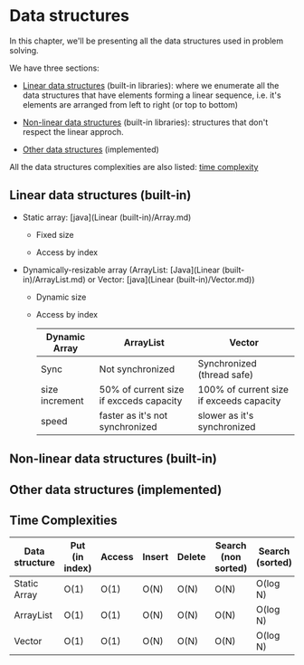 # Data structures

In this chapter, we'll be presenting all the data structures used in problem solving.

We have three sections:

- [Linear data structures](#linear-data-structures-built-in) (built-in libraries): where we enumerate all the data structures that have elements forming a linear sequence, i.e. it's elements are arranged from left to right (or top to bottom)

- [Non-linear data structures](#non-linear-data-structures-built-in) (built-in libraries): structures that don't respect the linear approch.

- [Other data structures](#other-data-structures-implemented) (implemented)

All the data structures complexities are also listed: [time complexity](#time-complexities)



## Linear data structures (built-in)

- Static array: [java](Linear (built-in)/Array.md)
  
  - Fixed size
  
  - Access by index

- Dynamically-resizable array (ArrayList: [Java](Linear (built-in)/ArrayList.md) or Vector: [java](Linear (built-in)/Vector.md))
  
  - Dynamic size
  
  - Access by index
    
    | Dynamic Array  | ArrayList                               | Vector                                   |
    | -------------- | --------------------------------------- | ---------------------------------------- |
    | Sync           | Not synchronized                        | Synchronized (thread safe)               |
    | size increment | 50% of current size if excceds capacity | 100% of current size if exceeds capacity |
    | speed          | faster as it's not synchronized         | slower as it's synchronized              |

## Non-linear data structures (built-in)

## Other data structures (implemented)

## Time Complexities

| Data structure | Put (in index) | Access | Insert | Delete | Search (non sorted) | Search (sorted) |
| -------------- | -------------- | ------ | ------ | ------ | ------------------- | --------------- |
| Static Array   | O(1)           | O(1)   | O(N)   | O(N)   | O(N)                | O(log N)        |
| ArrayList      | O(1)           | O(1)   | O(N)   | O(N)   | O(N)                | O(log N)        |
| Vector         | O(1)           | O(1)   | O(N)   | O(N)   | O(N)                | O(log N)        |
